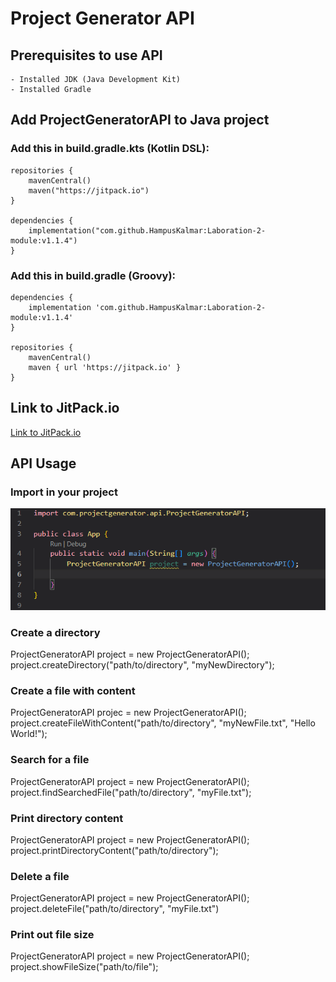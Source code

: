 # Project Generator API

## Prerequisites to use API
	- Installed JDK (Java Development Kit)
	- Installed Gradle


## Add ProjectGeneratorAPI to Java project

### Add this in build.gradle.kts (Kotlin DSL):
    repositories {
        mavenCentral()  
        maven("https://jitpack.io")
    }

    dependencies { 
        implementation("com.github.HampusKalmar:Laboration-2-module:v1.1.4")
    }

### Add this in build.gradle (Groovy):
    dependencies {
        implementation 'com.github.HampusKalmar:Laboration-2-module:v1.1.4'
    }

    repositories {
        mavenCentral()
        maven { url 'https://jitpack.io' }
    }


## Link to JitPack.io
[Link to JitPack.io](https://jitpack.io/#HampusKalmar/Laboration-2-module)

## API Usage

### Import in your project
![How to import](static/importAPI.png)

### Create a directory
ProjectGeneratorAPI project = new ProjectGeneratorAPI();
project.createDirectory("path/to/directory", "myNewDirectory");

### Create a file with content 
ProjectGeneratorAPI projec = new ProjectGeneratorAPI();
project.createFileWithContent("path/to/directory", "myNewFile.txt", "Hello World!");

### Search for a file
ProjectGeneratorAPI project = new ProjectGeneratorAPI();
project.findSearchedFile("path/to/directory", "myFile.txt");

### Print directory content
ProjectGeneratorAPI project = new ProjectGeneratorAPI();
project.printDirectoryContent("path/to/directory");

### Delete a file 
ProjectGeneratorAPI project = new ProjectGeneratorAPI();
project.deleteFile("path/to/directory", "myFile.txt")

### Print out file size
ProjectGeneratorAPI project = new ProjectGeneratorAPI();
project.showFileSize("path/to/file");